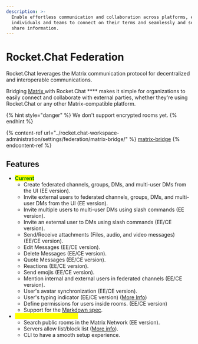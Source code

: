 ```yaml
---
description: >-
  Enable effortless communication and collaboration across platforms, empowering
  individuals and teams to connect on their terms and seamlessly and securely
  share information.
---
```


# Rocket.Chat Federation

Rocket.Chat leverages the Matrix communication protocol for decentralized and interoperable communications.

Bridging [Matrix ](https://matrix.org/)with Rocket.Chat **** makes it simple for organizations to easily connect and collaborate with external parties, whether they're using Rocket.Chat or any other Matrix-compatible platform.&#x20;

{% hint style="danger" %}
We don't support encrypted rooms yet.
{% endhint %}

{% content-ref url="../rocket.chat-workspace-administration/settings/federation/matrix-bridge/" %}
[matrix-bridge](../rocket.chat-workspace-administration/settings/federation/matrix-bridge/)
{% endcontent-ref %}

## Features

* <mark style="color:green;">**Current**</mark>
  * Create federated channels, groups, DMs, and multi-user DMs from the UI (EE version).
  * Invite external users to federated channels, groups, DMs, and multi-user DMs from the UI (EE version).
  * Invite multiple users to multi-user DMs using slash commands (EE version).
  * Invite an external user to DMs using slash commands (EE/CE version).
  * Send/Receive attachments (Files, audio, and video messages) (EE/CE version).
  * Edit Messages (EE/CE version).
  * Delete Messages (EE/CE version).
  * Quote Messages (EE/CE version).
  * Reactions (EE/CE version).
  * Send emojis (EE/CE version).
  * Mention internal and external users in federated channels (EE/CE version).
  * User's avatar synchronization (EE/CE version).
  * User's typing indicator (EE/CE version) ([More Info](../workspace-administration/settings/federation/matrix-bridge/matrix-admin-guide/matrix-homeserver-setup/#important-warning-about-the-installation))
  * Define permissions for users inside rooms. (EE/CE version)
  * Support for the [Markdown spec](https://spec.commonmark.org/0.30/).
* <mark style="color:yellow;">**Confirmed Next Features**</mark>
  * Search public rooms in the Matrix Network (EE version).
  * Servers allow list/block list ([More info](../workspace-administration/settings/federation/matrix-bridge/matrix-admin-guide/matrix-homeserver-setup/matrix-allow-block-list.md)).
  * CLI to have a smooth setup experience.
